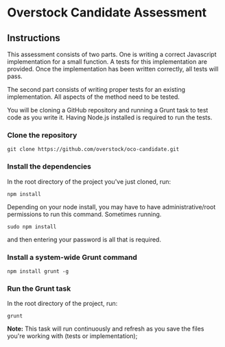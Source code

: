 # Overstock Candidate Assessment

## Instructions

This assessment consists of two parts. One is writing a correct Javascript implementation for a small function. A tests for this implementation are provided. Once the implementation has been written correctly, all tests will pass.

The second part consists of writing proper tests for an existing implementation. All aspects of the method need to be tested.

You will be cloning a GitHub repository and running a Grunt task to test code as you write it. Having Node.js installed is required to run the tests.

### Clone the repository
    git clone https://github.com/overstock/oco-candidate.git

### Install the dependencies
In the root directory of the project you've just cloned, run:

    npm install

Depending on your node install, you may have to have administrative/root permissions to run this command. Sometimes running.

    sudo npm install

and then entering your password is all that is required.

### Install a system-wide Grunt command
    npm install grunt -g

### Run the Grunt task
In the root directory of the project, run:

    grunt

**Note:** This task will run continuously and refresh as you save the files you're working with (tests or implementation);
